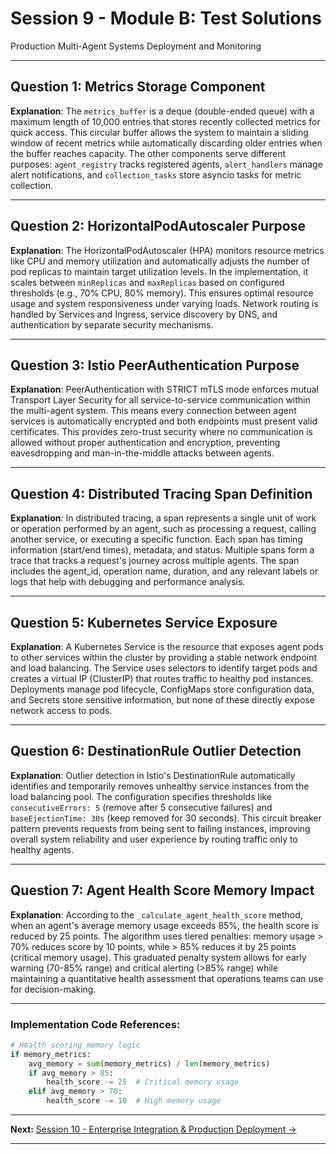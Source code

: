 # Session 9 - Module B: Test Solutions

Production Multi-Agent Systems Deployment and Monitoring

---

## Question 1: Metrics Storage Component

**Explanation**: The `metrics_buffer` is a deque (double-ended queue) with a maximum length of 10,000 entries that stores recently collected metrics for quick access. This circular buffer allows the system to maintain a sliding window of recent metrics while automatically discarding older entries when the buffer reaches capacity. The other components serve different purposes: `agent_registry` tracks registered agents, `alert_handlers` manage alert notifications, and `collection_tasks` store asyncio tasks for metric collection.

---

## Question 2: HorizontalPodAutoscaler Purpose

**Explanation**: The HorizontalPodAutoscaler (HPA) monitors resource metrics like CPU and memory utilization and automatically adjusts the number of pod replicas to maintain target utilization levels. In the implementation, it scales between `minReplicas` and `maxReplicas` based on configured thresholds (e.g., 70% CPU, 80% memory). This ensures optimal resource usage and system responsiveness under varying loads. Network routing is handled by Services and Ingress, service discovery by DNS, and authentication by separate security mechanisms.

---

## Question 3: Istio PeerAuthentication Purpose

**Explanation**: PeerAuthentication with STRICT mTLS mode enforces mutual Transport Layer Security for all service-to-service communication within the multi-agent system. This means every connection between agent services is automatically encrypted and both endpoints must present valid certificates. This provides zero-trust security where no communication is allowed without proper authentication and encryption, preventing eavesdropping and man-in-the-middle attacks between agents.

---

## Question 4: Distributed Tracing Span Definition

**Explanation**: In distributed tracing, a span represents a single unit of work or operation performed by an agent, such as processing a request, calling another service, or executing a specific function. Each span has timing information (start/end times), metadata, and status. Multiple spans form a trace that tracks a request's journey across multiple agents. The span includes the agent_id, operation name, duration, and any relevant labels or logs that help with debugging and performance analysis.

---

## Question 5: Kubernetes Service Exposure

**Explanation**: A Kubernetes Service is the resource that exposes agent pods to other services within the cluster by providing a stable network endpoint and load balancing. The Service uses selectors to identify target pods and creates a virtual IP (ClusterIP) that routes traffic to healthy pod instances. Deployments manage pod lifecycle, ConfigMaps store configuration data, and Secrets store sensitive information, but none of these directly expose network access to pods.

---

## Question 6: DestinationRule Outlier Detection

**Explanation**: Outlier detection in Istio's DestinationRule automatically identifies and temporarily removes unhealthy service instances from the load balancing pool. The configuration specifies thresholds like `consecutiveErrors: 5` (remove after 5 consecutive failures) and `baseEjectionTime: 30s` (keep removed for 30 seconds). This circuit breaker pattern prevents requests from being sent to failing instances, improving overall system reliability and user experience by routing traffic only to healthy agents.

---

## Question 7: Agent Health Score Memory Impact

**Explanation**: According to the `_calculate_agent_health_score` method, when an agent's average memory usage exceeds 85%, the health score is reduced by 25 points. The algorithm uses tiered penalties: memory usage > 70% reduces score by 10 points, while > 85% reduces it by 25 points (critical memory usage). This graduated penalty system allows for early warning (70-85% range) and critical alerting (>85% range) while maintaining a quantitative health assessment that operations teams can use for decision-making.

---

### Implementation Code References:

```python
# Health scoring memory logic
if memory_metrics:
    avg_memory = sum(memory_metrics) / len(memory_metrics)
    if avg_memory > 85:
        health_score -= 25  # Critical memory usage
    elif avg_memory > 70:
        health_score -= 10  # High memory usage
```

---

**Next:** [Session 10 - Enterprise Integration & Production Deployment →](Session10_Enterprise_Integration_Production_Deployment.md)

---
